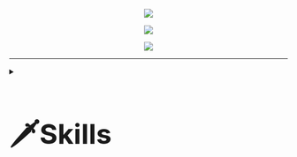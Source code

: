 <!-- LAST UPDATE : 2023/01/06 -->

<!-- 헤더 -->
<p align="center" display="inline-block">
    <img src="https://capsule-render.vercel.app/api?type=soft&color=183981&height=300&section=header&text=Welcome%20to%20my%20world!%20&fontSize=70&fontColor=ffffff&animation=fadeIn" />
</p>

<!-- 백준 통계 아이콘 -->
<p align="center" display="inline-block">
        <img src="https://github-readme-solvedac.hyp3rflow.vercel.app/api/?handle=whehdgn" />
</p>

<!-- 깃허브 통계 아이콘 -->
<p align="center" display="inline-block">
        <img src="https://github-readme-stats.vercel.app/api?username=Donghwoocho&show_icons=true&count_private=true&theme=transparent" />
<!--     <img src="https://github-readme-stats.vercel.app/api?username=Donghwoocho&show_icons=true&count_private=true&theme=transparent#gh-dark-mode-only" /> -->
<!--     <img src="https://github-readme-stats.vercel.app/api?username=Donghwoocho&show_icons=true&count_private=true&title_color=183981&#gh-light-mode-only" /> -->
</p>

<!-- 깃허브 레퍼지토리 아이콘 -->
<!-- <p align="center" display="inline-block">
    <img src="https://github-readme-stats.vercel.app/api/pin/?username=Donghwoocho&repo=Donghwoocho" />
</p> -->
<!-- 언어 사용 비율 -->
<!-- <p align="center" display="inline-block">
    <img src="https://github-readme-stats.vercel.app/api/top-langs/?username=Donghwoocho&layout=compact" />
</p> -->

---

<div> 
  <details>
    <summary><h3 style=font-size:50px>🗡️Skills</h3></summary>
    <div>
      <img src="https://img.shields.io/badge/html5-E34F26?style=for-the-badge&logo=html5&logoColor=white"> 
      <img src="https://img.shields.io/badge/css-1572B6?style=for-the-badge&logo=css3&logoColor=white"> 
      <img src="https://img.shields.io/badge/javascript-F7DF1E?style=for-the-badge&logo=javascript&logoColor=black"> 
      <img src="https://img.shields.io/badge/java-007396?style=for-the-badge&logo=java&logoColor=white"> 
      <br>
    </div>
    <div>
      <img src="https://img.shields.io/badge/oracle-F80000?style=for-the-badge&logo=oracle&logoColor=white"> 
      <img src="https://img.shields.io/badge/mysql-4479A1?style=for-the-badge&logo=mysql&logoColor=white"> 
      <img src="https://img.shields.io/badge/mongoDB-47A248?style=for-the-badge&logo=MongoDB&logoColor=white">
      <br>
    </div>
    <div>
      <img src="https://img.shields.io/badge/react-61DAFB?style=for-the-badge&logo=react&logoColor=black"> 
      <img src="https://img.shields.io/badge/redux-02569B?style=for-the-badge&logo=redux&logoColor=white">
      <img src="https://img.shields.io/badge/bootstrap-7952B3?style=for-the-badge&logo=bootstrap&logoColor=white">
      <br>
    </div>
    <div>
      <img src="https://img.shields.io/badge/spring-6DB33F?style=for-the-badge&logo=spring&logoColor=white"> 
      <img src="https://img.shields.io/badge/node.js-339933?style=for-the-badge&logo=Node.js&logoColor=white">
      <img src="https://img.shields.io/badge/express-000000?style=for-the-badge&logo=express&logoColor=white">
      <br>
    </div>
    <div>
      <img src="https://img.shields.io/badge/mybatis-F8DC75?style=for-the-badge&logo=mybatis&logoColor=black">
      <img src="https://img.shields.io/badge/jpa-ff6e6f?style=for-the-badge&logo=jpa&logoColor=black">
      <img src="https://img.shields.io/badge/docker-2496ED?style=for-the-badge&logo=docker&logoColor=white"> 
      <img src="https://img.shields.io/badge/aws-232F3E?style=for-the-badge&logo=amazonaws&logoColor=white"> 
      <br>
    </div>
    <div>
      <img src="https://img.shields.io/badge/notion-eeeecc?style=for-the-badge&logo=notion&logoColor=black">
      <img src="https://img.shields.io/badge/slack-cccccc?style=for-the-badge&logo=slack&logoColor=black">
      <img src="https://img.shields.io/badge/github-181717?style=for-the-badge&logo=github&logoColor=white">
      <img src="https://img.shields.io/badge/git-F05032?style=for-the-badge&logo=git&logoColor=white">
<!--       <img src="https://img.shields.io/badge/postman-ff8800?style=for-the-badge&logo=postman&logoColor=white"> -->
      <br>
    </div>
  </details>
</div>

<!-- <img alt="이미지명" src ="https://img.shields.io/badge/블로그-ff0000.svg?&style=for-the-badge&logo=로고명&logoColor=로고컬러"/> -->

<!--
**DonghwooCho/DonghwooCho** is a ✨ _special_ ✨ repository because its `README.md` (this file) appears on your GitHub profile.

Here are some ideas to get you started:

- 🔭 I’m currently working on ...
- 🌱 I’m currently learning ...
- 👯 I’m looking to collaborate on ...
- 🤔 I’m looking for help with ...
- 💬 Ask me about ...
- 📫 How to reach me: ...
- 😄 Pronouns: ...
- ⚡ Fun fact: ...
-->
